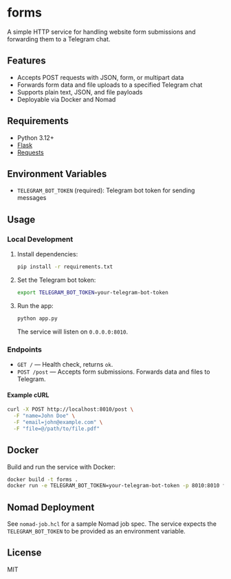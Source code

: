 
# forms

A simple HTTP service for handling website form submissions and forwarding them to a Telegram chat.

## Features
- Accepts POST requests with JSON, form, or multipart data
- Forwards form data and file uploads to a specified Telegram chat
- Supports plain text, JSON, and file payloads
- Deployable via Docker and Nomad

## Requirements
- Python 3.12+
- [Flask](https://flask.palletsprojects.com/)
- [Requests](https://docs.python-requests.org/)

## Environment Variables
- `TELEGRAM_BOT_TOKEN` (required): Telegram bot token for sending messages

## Usage

### Local Development
1. Install dependencies:
	```bash
	pip install -r requirements.txt
	```
2. Set the Telegram bot token:
	```bash
	export TELEGRAM_BOT_TOKEN=your-telegram-bot-token
	```
3. Run the app:
	```bash
	python app.py
	```
	The service will listen on `0.0.0.0:8010`.

### Endpoints
- `GET /` — Health check, returns `ok`.
- `POST /post` — Accepts form submissions. Forwards data and files to Telegram.

#### Example cURL
```bash
curl -X POST http://localhost:8010/post \
  -F "name=John Doe" \
  -F "email=john@example.com" \
  -F "file=@/path/to/file.pdf"
```

## Docker
Build and run the service with Docker:
```bash
docker build -t forms .
docker run -e TELEGRAM_BOT_TOKEN=your-telegram-bot-token -p 8010:8010 forms
```

## Nomad Deployment
See `nomad-job.hcl` for a sample Nomad job spec. The service expects the `TELEGRAM_BOT_TOKEN` to be provided as an environment variable.

## License
MIT
